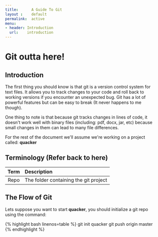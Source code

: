 ```yaml
---
title:      A Guide To Git
layout :    default
permalink:  active
menu:
- header: Introduction
  url:    introduction
---
```


# Git outta here!

## Introduction

The first thing you should know is that git is a version control system for text files. It allows you to track changes to your code and roll back to working versions if you encounter an unexpected bug. Git has a lot of powerful features but can be easy to break (It never happens to me though).

One thing to note is that because git tracks changes in lines of code, it doesn't work well with binary files (including: pdf, docx, jar, etc) because small changes in them can lead to many file differences.

For the rest of the document we'll assume we're working on a project called: **quacker**

## Terminology (Refer back to here)

 Term        | Description
:-----------:|:----------------------------------------
Repo         | The folder containing the git project

## The Flow of Git

Lets suppose you want to start **quacker**, you should initialize a git repo using the command:

{% highlight bash linenos=table %}
git init quacker
git push origin master
{% endhighlight %}
